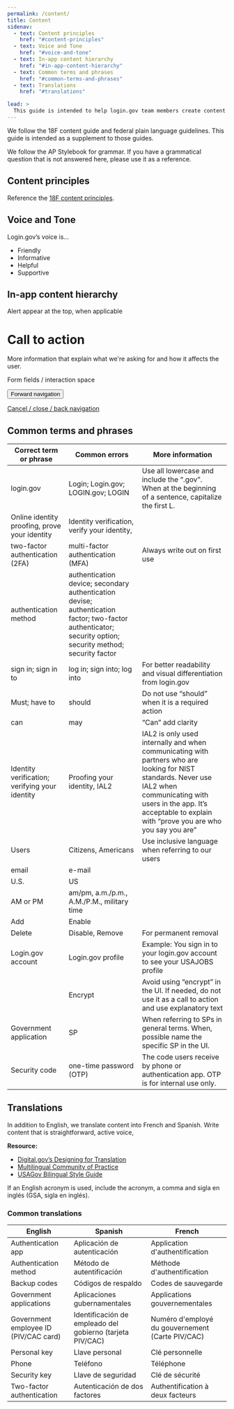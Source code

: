 ```yaml
---
permalink: /content/
title: Content
sidenav:
  - text: Content principles
    href: "#content-principles"
  - text: Voice and Tone
    href: "#voice-and-tone"
  - text: In-app content hierarchy
    href: "#in-app-content-hierarchy"
  - text: Common terms and phrases
    href: "#common-terms-and-phrases"
  - text: Translations
    href: "#translations"

lead: >
  This guide is intended to help login.gov team members create content that is consistent and accessible to our users.
---
```


We follow the 18F content guide and federal plain language guidelines. This guide is intended as a supplement to those guides.

We follow the AP Stylebook for grammar. If you have a grammatical question that is not answered here, please use it as a reference.

## Content principles

Reference the [18F content principles](https://content-guide.18f.gov/content-principles/).

## Voice and Tone

Login.gov’s voice is&hellip;

<ul>
  <li>Friendly</li>
  <li>Informative</li>
  <li>Helpful</li>
  <li>Supportive</li>
</ul>

## In-app content hierarchy

<div class="border border-base-light padding-3">
  <!--alert-error-->
  <div class="usa-alert usa-alert--error">
    <div class="usa-alert__body">
      <p class="usa-alert__text">Alert appear at the top, when applicable</p>
    </div>
  </div>
  <!--text-->
  <h1>Call to action</h1>

  <p>More information that explain what we're asking for and how it affects the user.</p>
  
  <p class="bg-gray-5 padding-5">Form fields / interaction space</p>

  <button class="usa-button">Forward navigation</button>
  <div class="border-top margin-top-4"></div>
  <a href="#" class="primary">Cancel / close / back navigation</a>
</div>

## Common terms and phrases

|Correct term or phrase   	|Common errors   	|More information   	|
|---	|---	|---	|
|login.gov   	|Login; Login.gov; LOGIN.gov; LOGIN   	|Use all lowercase and include the “.gov”. When at the beginning of a sentence, capitalize the first L.   	|
|Online identity proofing, prove your identity   	|Identity verification, verify your identity,   	|   	|
|two-factor authentication (2FA)   	|multi-factor authentication (MFA)   	|Always write out on first use   	|
|authentication method   	|authentication device; secondary authentication devise; authentication factor; two-factor authenticator; security option; security method; security factor   	|   	|
|sign in; sign in to   	|log in; sign into; log into   	|For better readability and visual differentiation from login.gov   	|
|Must; have to   	|should   	|Do not use “should” when it is a required action   	|
|can   	|may   	|“Can” add clarity   	|
|Identity verification; verifying your identity   	|Proofing your identity, IAL2   	|IAL2 is only used internally and when communicating with partners who are looking for NIST standards. Never use IAL2 when communicating with users in the app. It’s acceptable to explain with “prove you are who you say you are”   	|
|Users   	|Citizens, Americans   	|Use inclusive language when referring to our users   	|
|email   	|e-mail   	|   	|
|U.S.   	|US   	|   	|
|AM or PM   	|am/pm, a.m./p.m., A.M./P.M., military time   	|   	|
|Add   	|Enable   	|   	|
|Delete   	|Disable, Remove   	|For permanent removal   	|
|Login.gov account   	|Login.gov profile  	|Example: You sign in to your login.gov account to see your USAJOBS profile   	|
|   	|Encrypt   	|Avoid using “encrypt” in the UI. If needed, do not use it as a call to action and use explanatory text   	|
|Government application   	|SP   	|When referring to SPs in general terms. When, possible name the specific SP in the UI.   	|
|Security code   	|one-time password (OTP)   	|The code users receive by phone or authentication app. OTP is for internal use only.   	|

## Translations

In addition to English, we translate content into French and Spanish. Write content that is straightforward, active voice, 

**Resource:**

* [Digital.gov’s Designing for Translation](https://digital.gov/2018/12/20/designing-for-translation/)
* [Multilingual Community of Practice](https://digital.gov/communities/multilingual/)
* [USAGov Bilingual Style Guide](https://www.usa.gov/style-guide/table-of-contents)

If an English acronym is used, include the acronym, a comma and sigla en inglés (GSA, sigla en inglés).

### Common translations

|English   	|Spanish   	|French   	|
|---	|---	|---	|
|Authentication app   	|Aplicación de autenticación  	|Application d'authentification   	|
|Authentication method   	|Método de autentificación   	|Méthode d'authentification   	|
|Backup codes   	|Códigos de respaldo   	|Codes de sauvegarde   	|
|Government applications    |Aplicaciones gubernamentales   |Applications gouvernementales   |
|Government employee ID (PIV/CAC card)   	|Identificación de empleado del gobierno (tarjeta PIV/CAC)   	|Numéro d'employé du gouvernement (Carte PIV/CAC)   	|
|Personal key   	|Llave personal   	|Clé personnelle   	|
|Phone   	|Teléfono   	|Téléphone   	|
|Security key   	|Llave de seguridad   	|Clé de sécurité   	|
|Two-factor authentication   	|Autenticación de dos factores   	|Authentification à deux facteurs   	|